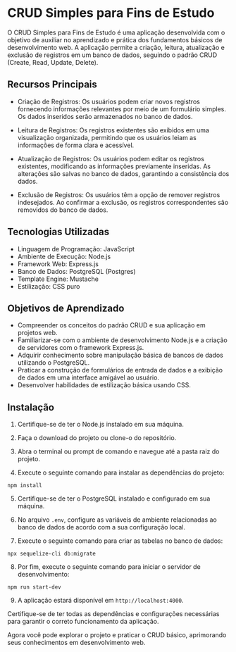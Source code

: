 # CRUD Simples para Fins de Estudo

O CRUD Simples para Fins de Estudo é uma aplicação desenvolvida com o objetivo de auxiliar no aprendizado e prática dos fundamentos básicos de desenvolvimento web. A aplicação permite a criação, leitura, atualização e exclusão de registros em um banco de dados, seguindo o padrão CRUD (Create, Read, Update, Delete).

## Recursos Principais

- Criação de Registros: Os usuários podem criar novos registros fornecendo informações relevantes por meio de um formulário simples. Os dados inseridos serão armazenados no banco de dados.

- Leitura de Registros: Os registros existentes são exibidos em uma visualização organizada, permitindo que os usuários leiam as informações de forma clara e acessível.

- Atualização de Registros: Os usuários podem editar os registros existentes, modificando as informações previamente inseridas. As alterações são salvas no banco de dados, garantindo a consistência dos dados.

- Exclusão de Registros: Os usuários têm a opção de remover registros indesejados. Ao confirmar a exclusão, os registros correspondentes são removidos do banco de dados.

## Tecnologias Utilizadas

- Linguagem de Programação: JavaScript
- Ambiente de Execução: Node.js
- Framework Web: Express.js
- Banco de Dados: PostgreSQL (Postgres)
- Template Engine: Mustache
- Estilização: CSS puro

## Objetivos de Aprendizado

- Compreender os conceitos do padrão CRUD e sua aplicação em projetos web.
- Familiarizar-se com o ambiente de desenvolvimento Node.js e a criação de servidores com o framework Express.js.
- Adquirir conhecimento sobre manipulação básica de bancos de dados utilizando o PostgreSQL.
- Praticar a construção de formulários de entrada de dados e a exibição de dados em uma interface amigável ao usuário.
- Desenvolver habilidades de estilização básica usando CSS.

## Instalação

1. Certifique-se de ter o Node.js instalado em sua máquina.

2. Faça o download do projeto ou clone-o do repositório.

3. Abra o terminal ou prompt de comando e navegue até a pasta raiz do projeto.

4. Execute o seguinte comando para instalar as dependências do projeto:

<code>npm install</code>

5. Certifique-se de ter o PostgreSQL instalado e configurado em sua máquina.

6. No arquivo `.env`, configure as variáveis de ambiente relacionadas ao banco de dados de acordo com a sua configuração local.

7. Execute o seguinte comando para criar as tabelas no banco de dados:

<code>npx sequelize-cli db:migrate</code>

8. Por fim, execute o seguinte comando para iniciar o servidor de desenvolvimento:

<code>npm run start-dev</code>

9. A aplicação estará disponível em `http://localhost:4000`.

Certifique-se de ter todas as dependências e configurações necessárias para garantir o correto funcionamento da aplicação.

Agora você pode explorar o projeto e praticar o CRUD básico, aprimorando seus conhecimentos em desenvolvimento web.

